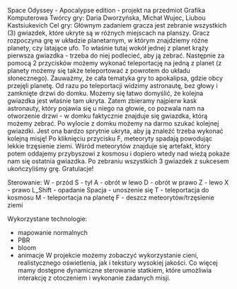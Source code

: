 Space Odyssey - Apocalypse edition - projekt na przedmiot Grafika Komputerowa
Twórcy gry: Daria Dworzyńska, Michał Wujec, Liubou Kastsiukevich 
Cel gry: Głównym zadaniem gracza jest zebranie wszystkich (3) gwiazdek, które ukryte są w różnych miejscach na planszy. 
Gracz rozpoczyna grę w układzie planetarnym, w którym znajdziemy różne planety, czy latające ufo. 
To właśnie tutaj wokół jednej z planet krąży pierwsza gwiazdka - trzeba do niej podlecieć, aby ją zebrać. 
Następnie za pomocą 2 przycisków możemy wykonać teleportację na jedną z planet (z planety możemy się także teleportować z powrotem do układu słonecznego). 
Zauważmy, że cała tematyka gry to apokalipsa, gdzie obcy przejęli planetę. Od razu po teleportacji widzimy astronautę, bez głowy i zamknięte drzwi do domku. 
Możemy się łatwo domyślić, że kolejna gwiazdka jest właśnie tam ukryta. 
Zatem zbieramy najpierw kask astronauty, który pojawia się u niego na głowie, co pozwala nam na otworzenie drzwi - w domku faktycznie znajduje się gwiazdka, którą możemy zebrać. 
Po wylocie z domku możemy na darmo szukać kolejnej gwiazdki. 
Jest ona bardzo sprytnie ukryta, aby ją znaleźć trzeba wykonać kolejną misję! Po kliknięciu przycisku F, meteoryty spadają powodując lekkie trzęsienie ziemi. 
Wśród meteorytów znajduje się artefakt, który potem oddajemy przybyszowi z kosmosu i dopiero wtedy nad wieżą pokaże nam się ostatnia gwiazdka. 
Po zebraniu wszystkich 3 gwiazdek z sukcesem ukończyliśmy grę. Gratulacje!

Sterowanie:
W - przód
S - tył
A - obrót w lewo
D - obrót w prawo
Z - lewo
X - prawo
L_Shift - opadanie
Spacja - unoszenie się
T - teleportacja do kosmosu
M - teleportacja na planetę
F - deszcz meteorytów/trzęsienie ziemi

Wykorzystane technologie:
- mapowanie normalnych
- PBR
- bloom
- animacje
W projekcie możemy zobaczyć wykorzystanie cieni, realistycznego oświetlenia, jak i tekstury wysokiej jakości. 
Co więcej mamy dostępne dynamiczne sterowanie statkiem, które umożliwia interakcję z otoczeniem i wykonanie zadanych misji.